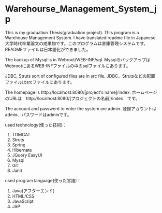 # Warehourse_Management_System_jp
This is my graduation Thesis(graduation project). This program is a Warehouse Management System. I have translated readme file in Japanese.
大学時代卒業論文の成果物です。このプログラムは倉庫管理システムです。READMEファイルは日本語化ができました。

The backup of Mysql is in Webroot/WEB-INF/sql.
MysqlのバックアップはWebrootにあるWEB-INFファイルの中のsqlファイルにあります。

JDBC, Struts sort of configured files are in src file.
JDBC、Strutsなどの配置ファイルはsrcファイルにあります。

The homepage is http://localhost:8080/[project's name]/index.
ホームページのURLは　http://localhost:8080/[プロジェクトの名前]/index　です。

The account and password to enter the system are admin.
登録アカウントはadmin、パスワードはadminです。

used technology(使った技術)：
1. TOMCAT
2. Struts
3. Spring
4. Hibernate
5. JQuery EasyUI
6. Mysql
7. Git
8. Junit

used program language(使った言語)：
1. Java(アフターエンド)
2. HTML/CSS
3. JavaScript
4. JSP


